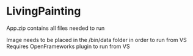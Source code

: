 # LivingPainting

App.zip contains all files needed to run

Image needs to be placed in the /bin/data folder in order to run from VS
Requires OpenFrameworks plugin to run from VS
